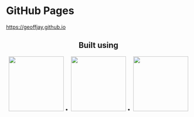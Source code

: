 # GitHub Pages

https://geoffjay.github.io

<div align="center">
  <h2>Built using</h2>
  <img src="https://upload.wikimedia.org/wikipedia/commons/thumb/d/d5/Rust_programming_language_black_logo.svg/106px-Rust_programming_language_black_logo.svg.png" width="150" />&nbsp;•&nbsp;
  <img src="https://yew.rs/img/logo.png" width="150" />&nbsp;•&nbsp;
  <img src="https://upload.wikimedia.org/wikipedia/commons/thumb/d/d5/Tailwind_CSS_Logo.svg/240px-Tailwind_CSS_Logo.svg.png" width="150" />
</div>
